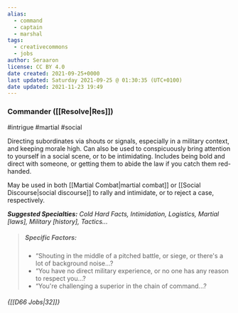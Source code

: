 ```yaml
---
alias:
  - command
  - captain
  - marshal
tags:
  - creativecommons
  - jobs
author: Seraaron
license: CC BY 4.0
date created: 2021-09-25+0000
last updated: Saturday 2021-09-25 @ 01:30:35 (UTC+0100)
date updated: 2021-11-23 19:49
---
```


### Commander ([[Resolve|Res]])

#intrigue #martial #social

Directing subordinates via shouts or signals, especially in a military context, and keeping morale high. Can also be used to conspicuously bring attention to yourself in a social scene, or to be intimidating. Includes being bold and direct with someone, or getting them to abide the law if you catch them red-handed.

May be used in both [[Martial Combat|martial combat]] or [[Social Discourse|social discourse]] to rally and intimidate, or to reject a case, respectively.

_**Suggested Specialties:** Cold Hard Facts, Intimidation, Logistics, Martial [laws], Military [history], Tactics..._

> ##### Specific Factors:
>
> - “Shouting in the middle of a pitched battle, or siege, or there's a lot of background noise...?
> - “You have no direct military experience, or no one has any reason to respect you...?
> - “You're challenging a superior in the chain of command...?

###### {[[D66 Jobs|32]]}
